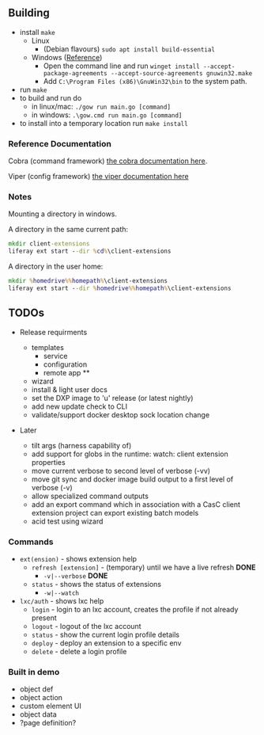 ## Building

* install `make`
  * Linux
    * (Debian flavours) `sudo apt install build-essential`
  * Windows ([Reference](https://www.technewstoday.com/install-and-use-make-in-windows/))
    * Open the command line and run `winget install --accept-package-agreements --accept-source-agreements gnuwin32.make`
    * Add `C:\Program Files (x86)\GnuWin32\bin` to the system path.
* run `make`
* to build and run do
  * in linux/mac: `./gow run main.go [command]`
  * in windows: `.\gow.cmd run main.go [command]`
* to install into a temporary location run `make install`

### Reference Documentation

Cobra (command framework) [the cobra documentation here](https://github.com/spf13/cobra/blob/main/user_guide.md#using-the-cobra-library).

Viper (config framework) [the viper documentation here](https://github.com/spf13/viper#readme)

### Notes

Mounting a directory in windows.

A directory in the same current path:
```cmd
mkdir client-extensions
liferay ext start --dir %cd%\client-extensions
```

A directory in the user home:
```cmd
mkdir %homedrive%%homepath%\client-extensions
liferay ext start --dir %homedrive%%homepath%\client-extensions
```

## TODOs
  * Release requirments
    * templates
      * service
      * configuration
      * remote app **
    * wizard
    * install & light user docs
    * set the DXP image to 'u' release (or latest nightly)
    * add new update check to CLI
    * validate/support docker desktop sock location change

  * Later
    * tilt args (harness capability of)
    * add support for globs in the runtime: watch: client extension properties
    * move current verbose to second level of verbose (-vv)
    * move git sync and docker image build output to a first level of verbose (-v)
    * allow specialized command outputs
    * add an export command which in association with a CasC client extension project can export existing batch models
    * acid test using wizard

### Commands

* `ext(ension)` - shows extension help
  * `refresh [extension]` - (temporary) until we have a live refresh **DONE**
    * `-v|--verbose` **DONE**
  * `status` - shows the status of extensions
    * `-w|--watch`
* `lxc/auth` - shows lxc help
  * `login` - login to an lxc account, creates the profile if not already present
  * `logout` - logout of the lxc account
  * `status` - show the current login profile details
  * `deploy` - deploy an extension to a specific env
  * `delete` - delete a login profile

### Built in demo

* object def
* object action
* custom element UI
* object data
* ?page definition?